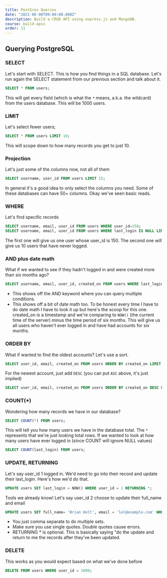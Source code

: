 ```yaml
---
title: PostGres Queries
date: "2021-06-08T09:00:00.000Z"
description: Build a CRUD API using express.js and MongoDB.
course: build-apis
order: 11
---
```


## Querying PostgreSQL

### SELECT

Let's start with SELECT. This is how you find things in a SQL database. Let's run again the SELECT statement from our previous section and talk about it.

```sql
SELECT * FROM users;
```

This will get every field (which is what the `*` means, a.k.a. the wildcard) from the users database. This will be 1000 users.

### LIMIT

Let's select fewer users;

```sql
SELECT * FROM users LIMIT 10;
```

This will scope down to how many records you get to just 10.

### Projection

Let's just some of the columns now, not all of them

```sql
SELECT username, user_id FROM users LIMIT 15;
```

In general it's a good idea to only select the columns you need. Some of these databases can have 50+ columns. Okay we've seen basic reads.

### WHERE

Let's find specific records

```sql
SELECT username, email, user_id FROM users WHERE user_id=150;
SELECT username, email, user_id FROM users WHERE last_login IS NULL LIMIT 10;
```

The first one will give us one user whose user\_id is 150. The second one will give us 10 users that have never logged.

### AND plus date math

What if we wanted to see if they hadn't logged in and were created more than six months ago?

```sql
SELECT username, email, user_id, created_on FROM users WHERE last_login IS NULL AND created_on < NOW() - interval '6 months'  LIMIT 10;
```

-   This shows off the AND keyword where you can query multiple conditions.
-   This shows off a bit of date math too. To be honest every time I have to do date math I have to look it up but here's the scoop for this one. created\_on is a timestamp and we're comparing to `NOW()` (the current time of the server) minus the time period of six months. This will give us all users who haven't ever logged in and have had accounts for six months.

### ORDER BY

What if wanted to find the oldest accounts? Let's use a sort.

```sql
SELECT user_id, email, created_on FROM users ORDER BY created_on LIMIT 10;
```

For the newest account, just add `DESC` (you can put `ASC` above, it's just implied)

```sql
SELECT user_id, email, created_on FROM users ORDER BY created_on DESC LIMIT 10;
```

### COUNT(\*)

Wondering how many records we have in our database?

```sql
SELECT COUNT(*) FROM users;
```
This will tell you how many users we have in the database total. The `*` represents that we're just looking total rows. If we wanted to look at how many users have ever logged in (since COUNT will ignore NULL values)

```sql
SELECT COUNT(last_login) FROM users;
```
### UPDATE, RETURNING

Let's say user\_id 1 logged in. We'd need to go into their record and update their last\_login. Here's how we'd do that.

```sql
UPDATE users SET last_login = NOW() WHERE user_id = 1 RETURNING *;
```
Tools we already know! Let's say user\_id 2 choose to update their full\_name and email

```sql
UPDATE users SET full_name= 'Brian Holt', email = 'lol@example.com' WHERE user_id = 2 RETURNING *;
```

-   You just comma separate to do multiple sets.
-   Make sure you use single quotes. Double quotes cause errors.
-   RETURNING \* is optional. This is basically saying "do the update and return to me the records after they've been updated.

### DELETE

This works as you would expect based on what we've done before

```sql
DELETE FROM users WHERE user_id = 1000;
```